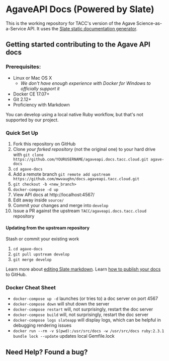 # AgaveAPI Docs (Powered by Slate)

This is the working repository for TACC's version of the Agave Science-as-a-Service API.  It uses the [Slate static documentation generator](http://lord.github.io/slate/). 

## Getting started contributing to the Agave API docs

### Prerequisites:

 - Linux or Mac OS X
    - _We don't have enough experience with Docker for Windows to officially support it_
 - Docker CE 17.07+
 - Git 2.12+
 - Proficiency with Markdown

You can develop using a local native Ruby workflow, but that's not supported by our project.

### Quick Set Up

 1. Fork this repository on GitHub
 2. Clone *your forked repository* (not the original one) to your hard drive with `git clone https://github.com/YOURUSERNAME/agaveapi.docs.tacc.cloud.git agave-docs`
 3. `cd agave-docs`
 4. Add a remote branch `git remote add upstream https://github.com/mwvaughn/docs.agaveapi.tacc.cloud.git`
 5. `git checkout -b <new_branch>`
 6. `docker-compose -d up`
 7. View API docs at http://localhost:4567/
 8. Edit away inside `source/`
 9. Commit your changes and merge into `develop`
 10. Issue a PR against the upstream `TACC/agaveapi.docs.tacc.cloud` repository

#### Updating from the upstream repository

Stash or commit your existing work

1. `cd agave-docs`
2. `git pull upstream develop`
3. `git merge develop`

Learn more about [editing Slate markdown](https://github.com/lord/slate/wiki/Markdown-Syntax).
Learn [how to publish your docs](https://github.com/lord/slate/wiki/Deploying-Slate) to GitHub.

### Docker Cheat Sheet

* `docker-compose up -d` launches (or tries to) a doc server on port 4567
* `docker-compose down` will shut down the server
* `docker-compose restart` will, not surprisingly, restart the doc server
* `docker-compose build` will, not surprisingly, restart the doc server
* `docker-compose logs slateapp` will display logs, which can be helpful in debugging rendering issues
* `docker run --rm -v $(pwd):/usr/src/docs -w /usr/src/docs ruby:2.3.1 bundle lock --update` updates local Gemfile.lock

Need Help? Found a bug?
--------------------

